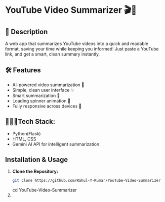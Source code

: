 # YouTube Video Summarizer 🎬📝

## 🔗 Description
A web app that summarizes YouTube videos into a quick and readable format, saving your time while keeping you informed!
Just paste a YouTube link, and get a smart, clean summary instantly.

## 🛠️ Features

- AI-powered video summarization 🧠
- Simple, clean user interface ✨
- Smart summarization 📜
- Loading spinner animation 🚀
- Fully responsive across devices 📱

## 👨🏻‍💻Tech Stack:
- Python(Flask)
- HTML, CSS 
- Gemini AI API for intelligent summarization

## Installation & Usage

1. **Clone the Repository:**
   ```bash
   git clone https://github.com/Rahul-Y-Kumar/YouTube-Video-Summarizer
   ```
   cd YouTube-Video-Summarizer
2. 

